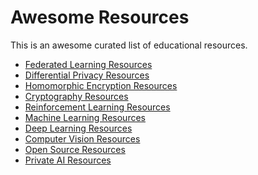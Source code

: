 # Awesome Resources
This is an awesome curated list of educational resources.
- [Federated Learning Resources](https://github.com/souravcipher/federated-learning-resources)
- [Differential Privacy Resources](https://github.com/souravcipher/differential-privacy-resources)
- [Homomorphic Encryption Resources](https://github.com/souravcipher/homomorphic-encryption-resources)
- [Cryptography Resources](https://github.com/souravcipher/cryptography-resources)
- [Reinforcement Learning Resources]()
- [Machine Learning Resources](https://github.com/souravcipher/machine-learning-resources)
- [Deep Learning Resources](https://github.com/souravcipher/deep-learning-resources)
- [Computer Vision Resources](https://github.com/souravcipher/computer-vision-resources)
- [Open Source Resources](https://github.com/souravcipher/open-source-resources)
- [Private AI Resources]()
